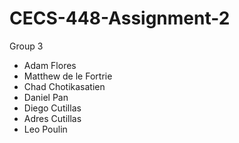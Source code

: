 # CECS-448-Assignment-2

Group 3

* Adam Flores 
* Matthew de le Fortrie 
* Chad Chotikasatien
* Daniel Pan 
* Diego Cutillas
* Adres Cutillas
* Leo Poulin
